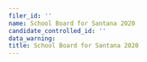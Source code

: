 ```yaml
---
filer_id: ''
name: School Board for Santana 2020
candidate_controlled_id: ''
data_warning: 
title: School Board for Santana 2020
---
```

